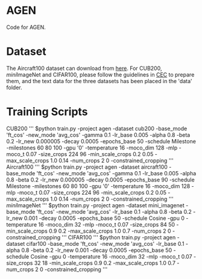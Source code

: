 # AGEN
Code for AGEN.
# Dataset
The Aircraft100 dataset can download from [here](https://drive.google.com/file/d/12L3N-gJMp96ltGgmt92-O8htFqcLS57s/view?usp=sharing). For CUB200, *mini*ImageNet and CIFAR100, please follow the guidelines in [CEC](https://github.com/icoz69/CEC-CVPR2021) to prepare them, and the text data for the three datasets has been placed in the 'data' folder.
# Training Scripts
CUB200
'''
$python train.py -project agen -dataset cub200 -base_mode 'ft_cos' -new_mode 'avg_cos' -gamma 0.1 -lr_base 0.005 -alpha 0.8  -beta 0.2 -lr_new 0.000005 -decay 0.0005 -epochs_base 50 -schedule Milestone -milestones 60 80 100  -gpu '0' -temperature 16 -moco_dim 128 -mlp -moco_t 0.07 -size_crops 224 96 -min_scale_crops 0.2 0.05 -max_scale_crops 1.0 0.14 -num_crops 2 0 -constrained_cropping
'''
Aircraft100
'''
$python train.py -project agen -dataset aircraft100 -base_mode 'ft_cos' -new_mode 'avg_cos' -gamma 0.1 -lr_base 0.005 -alpha 0.8  -beta 0.2 -lr_new 0.000005 -decay 0.0005 -epochs_base 90 -schedule Milestone -milestones 60 80 100  -gpu '0' -temperature 16 -moco_dim 128 -mlp -moco_t 0.07 -size_crops 224 96 -min_scale_crops 0.2 0.05 -max_scale_crops 1.0 0.14 -num_crops 2 0 -constrained_cropping
'''
*mini*ImageNet
'''
$python train.py -project agen -dataset mini_imagenet -base_mode 'ft_cos' -new_mode 'avg_cos' -lr_base 0.1 -alpha 0.8  -beta 0.2 -lr_new 0.001 -decay 0.0005 -epochs_base 50 -schedule Cosine -gpu 0 -temperature 16 -moco_dim 32 -mlp -moco_t 0.07 -size_crops 84 50 -min_scale_crops 0.9 0.2 -max_scale_crops 1.0 0.7 -num_crops 2 0 -constrained_cropping
'''
CIFAR100
'''
$python train.py -project agen -dataset cifar100 -base_mode 'ft_cos' -new_mode 'avg_cos' -lr_base 0.1 -alpha 0.8  -beta 0.2 -lr_new 0.001 -decay 0.0005 -epochs_base 50 -schedule Cosine -gpu 0 -temperature 16 -moco_dim 32 -mlp -moco_t 0.07 -size_crops 32 18 -min_scale_crops 0.9 0.2 -max_scale_crops 1.0 0.7 -num_crops 2 0 -constrained_cropping
'''
